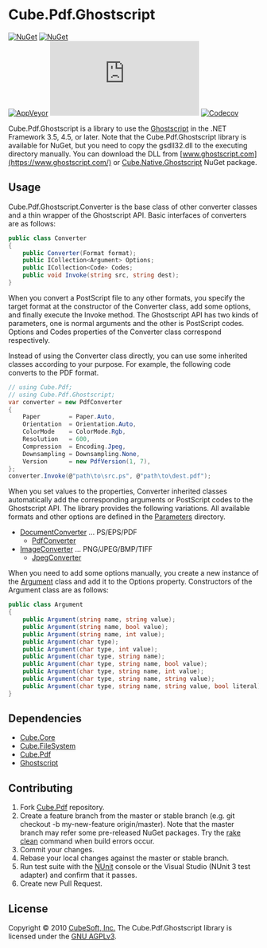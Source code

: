 Cube.Pdf.Ghostscript
====

[![NuGet](https://img.shields.io/nuget/v/Cube.Pdf.Ghostscript.svg?label=ghostscript)](https://www.nuget.org/packages/Cube.Pdf.Ghostscript/)
[![NuGet](https://img.shields.io/nuget/v/Cube.Native.Ghostscript.svg?label=ghostscript.native)](https://www.nuget.org/packages/Cube.Native.Ghostscript)  
[![AppVeyor](https://ci.appveyor.com/api/projects/status/es768q3if3t40cbg?svg=true)](https://ci.appveyor.com/project/clown/cube-pdf)
[![Azure Pipelines](https://dev.azure.com/cube-soft-jp/Cube.Pdf/_apis/build/status/cube-soft.Cube.Pdf?branchName=master)](https://dev.azure.com/cube-soft-jp/Cube.Pdf/_build)
[![Codecov](https://codecov.io/gh/cube-soft/Cube.Pdf/branch/master/graph/badge.svg)](https://codecov.io/gh/cube-soft/Cube.Pdf)

Cube.Pdf.Ghostscript is a library to use the [Ghostscript](https://www.ghostscript.com/) in the .NET Framework 3.5, 4.5, or later.
Note that the Cube.Pdf.Ghostscript library is available for NuGet, but you need to copy the gsdll32.dll to the executing directory manually.
You can download the DLL from [www.ghostscript.com](https://www.ghostscript.com/) or [Cube.Native.Ghostscript](https://www.nuget.org/packages/Cube.Native.Ghostscript) NuGet package.

## Usage

Cube.Pdf.Ghostscript.Converter is the base class of other converter classes and a thin wrapper of the Ghostscript API.
Basic interfaces of converters are as follows:

```cs
public class Converter
{
    public Converter(Format format);
    public ICollection<Argument> Options;
    public ICollection<Code> Codes;
    public void Invoke(string src, string dest);
}
```

When you convert a PostScript file to any other formats, you specify the target format at the constructor of the Converter class, add some options, and finally execute the Invoke method.
The Ghostscript API has two kinds of parameters, one is normal arguments and the other is PostScript codes.
Options and Codes properties of the Converter class correspond respectively.

Instead of using the Converter class directly, you can use some inherited classes according to your purpose.
For example, the following code converts to the PDF format.

```cs
// using Cube.Pdf;
// using Cube.Pdf.Ghostscript;
var converter = new PdfConverter
{
    Paper        = Paper.Auto,
    Orientation  = Orientation.Auto,
    ColorMode    = ColorMode.Rgb,
    Resolution   = 600,
    Compression  = Encoding.Jpeg,
    Downsampling = Downsampling.None,
    Version      = new PdfVersion(1, 7),
};
converter.Invoke(@"path\to\src.ps", @"path\to\dest.pdf");
```

When you set values to the properties, Converter inherited classes automatically add the corresponding arguments or PostScript codes to the Ghostscript API.
The library provides the following variations. All available formats and other options are defined in the [Parameters](https://github.com/cube-soft/Cube.Pdf/tree/master/Libraries/Ghostscript/Sources/Parameters) directory.

* [DocumentConverter](https://github.com/cube-soft/Cube.Pdf/blob/master/Libraries/Ghostscript/Sources/DocumentConverter.cs) ... PS/EPS/PDF
    * [PdfConverter](https://github.com/cube-soft/Cube.Pdf/blob/master/Libraries/Ghostscript/Sources/PdfConverter.cs)
* [ImageConverter](https://github.com/cube-soft/Cube.Pdf/blob/master/Libraries/Ghostscript/Sources/ImageConverter.cs) ... PNG/JPEG/BMP/TIFF
    * [JpegConverter](https://github.com/cube-soft/Cube.Pdf/blob/master/Libraries/Ghostscript/Sources/JpegConverter.cs)

When you need to add some options manually, you create a new instance of the [Argument](https://github.com/cube-soft/Cube.Pdf/tree/master/Libraries/Ghostscript/Sources/Argument.cs) class and add it to the Options property. Constructors of the Argument class are as follows:

```cs
public class Argument
{
    public Argument(string name, string value);
    public Argument(string name, bool value);
    public Argument(string name, int value);
    public Argument(char type);
    public Argument(char type, int value);
    public Argument(char type, string name);
    public Argument(char type, string name, bool value);
    public Argument(char type, string name, int value);
    public Argument(char type, string name, string value);
    public Argument(char type, string name, string value, bool literal);
}
```

## Dependencies

* [Cube.Core](https://github.com/cube-soft/Cube.Core)
* [Cube.FileSystem](https://github.com/cube-soft/Cube.FileSystem)
* [Cube.Pdf](https://github.com/cube-soft/Cube.Pdf)
* [Ghostscript](https://www.ghostscript.com/)

## Contributing

1. Fork [Cube.Pdf](https://github.com/cube-soft/Cube.Pdf/fork) repository.
2. Create a feature branch from the master or stable branch (e.g. git checkout -b my-new-feature origin/master). Note that the master branch may refer some pre-released NuGet packages. Try the [rake clean](https://github.com/cube-soft/Cube.Pdf/blob/master/Rakefile) command when build errors occur.
3. Commit your changes.
4. Rebase your local changes against the master or stable branch.
5. Run test suite with the [NUnit](http://nunit.org/) console or the Visual Studio (NUnit 3 test adapter) and confirm that it passes.
6. Create new Pull Request.

## License
 
Copyright © 2010 [CubeSoft, Inc.](https://www.cube-soft.jp/)
The Cube.Pdf.Ghostscript library is licensed under the [GNU AGPLv3](https://github.com/cube-soft/Cube.Pdf/blob/master/Libraries/Ghostscript/License.txt).